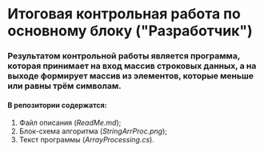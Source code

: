 # Итоговая контрольная работа по основному блоку ("Разработчик")

### Результатом контрольной работы является программа, которая принимает на вход массив строковых данных, а на выходе формирует массив из элементов, которые меньше или равны трём символам.

#### В репозитории содержатся:
1. Файл описания (*ReadMe.md*);
2. Блок-схема алгоритма (*StringArrProc.png*);
3. Текст программы (*ArrayProcessing.cs*).
